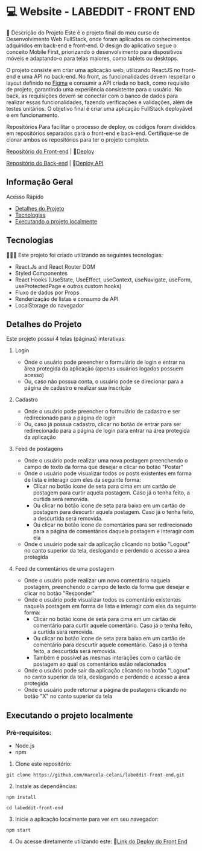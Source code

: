 # 💻 Website - LABEDDIT - FRONT END

📝 Descrição do Projeto
Este é o projeto final do meu curso de Desenvolvimento Web FullStack, onde foram aplicados os conhecimentos adquiridos em back-end e front-end. O design do aplicativo segue o conceito Mobile First, priorizando o desenvolvimento para dispositivos móveis e adaptando-o para telas maiores, como tablets ou desktops.

O projeto consiste em criar uma aplicação web, utilizando ReactJS no front-end e uma API no back-end. No front, as funcionalidades devem respeitar o layout definido no [Figma](https://www.figma.com/file/Byakv89sjTqI6NG2NRAAKJ/Projeto-Integrador-Labeddit?node-id=0%3A1&t=haX9j5M0lHbjWnAr-0) e consumir a API criada no back, como requisito de projeto, garantindo uma experiência consistente para o usuário. No back, as requisições devem se conectar com o banco de dados para realizar essas funcionalidades, fazendo verificações e validações, além de testes unitários. O objetivo final é criar uma aplicação FullStack deployável e em funcionamento.

Repositórios
Para facilitar o processo de deploy, os códigos foram divididos em repositórios separados para o front-end e back-end. Certifique-se de clonar ambos os repositórios para ter o projeto completo.

[Repositório do Front-end](https://github.com/marcela-celani/labeddit-front-end)  | 🔗[Deploy](https://labeddit-front-gzrqi60sj-marcela-celani.vercel.app/login)

[Repositório do Back-end](https://github.com/marcela-celani/labeddit-back-end)  | 🔗[Deploy API](https://documenter.getpostman.com/view/28315168/2s9YsT4nbL)

## Informação Geral

Acesso Rápido
* [Detalhes do Projeto](#detalhes-do-projeto)
* [Tecnologias](#tecnologias)
* [Executando o projeto localmente](#executando-o-projeto-localmente)

## Tecnologias
👩🏻‍💻 Este projeto foi criado utilizando as seguintes tecnologias:

* React.Js and React Router DOM
* Styled Componentes
* React Hooks (UseState, UseEffect, useContext, useNavigate, useForm, useProtectedPage e outros custom hooks)
* Fluxo de dados por Props
* Renderização de listas e consumo de API
* LocalStorage do navegador

## Detalhes do Projeto

Este projeto possui 4 telas (páginas) interativas:

1. Login
    - Onde o usuário pode preencher o formulário de login e entrar na área protegida da aplicação (apenas usuários logados possuem acesso)
    - Ou, caso não possua conta, o usuário pode se direcionar para a página de cadastro e realizar sua inscrição

2. Cadastro
    - Onde o usuário pode preencher o formulário de cadastro e ser redirecionado para a página de login 
    - Ou, caso já possua cadastro, clicar no botão de entrar para ser redirecionado para a página de login para entrar na área protegida da aplicação

3. Feed de postagens
    - Onde o usuário pode realizar uma nova postagem preenchendo o campo de texto da forma que desejar e clicar no botão "Postar"
    - Onde o usuário pode visualizar todos os posts existentes em forma de lista e interagir com eles da seguinte forma:
        - Clicar no botão ícone de seta para cima em um cartão de postagem para curtir aquela postagem. Caso já o tenha feito, a curtida será removida.
        - Ou clicar no botão ícone de seta para baixo em um cartão de postagem para descurtir aquela postagem. Caso já o tenha feito, a descurtida será removida.
        - Ou clicar no botão ícone de comentários para ser redirecionado para a página de comentários daquela postagem e interagir com ela
    - Onde o usuário pode sair da aplicação clicando no botão "Logout" no canto superior da tela, deslogando e perdendo o acesso a área protegida
          
4. Feed de comentários de uma postagem
    - Onde o usuário pode realizar um novo comentário naquela postagem, preenchendo o campo de texto da forma que desejar e clicar no botão "Responder"
    - Onde o usuário pode visualizar todos os comentário existentes naquela postagem em forma de lista e interagir com eles da seguinte forma:
        - Clicar no botão ícone de seta para cima em um cartão de comentário para curtir aquele comentário. Caso já o tenha feito, a curtida será removida.
        - Ou clicar no botão ícone de seta para baixo em um cartão de comentário para descurtir aquele comentário. Caso já o tenha feito, a descurtida será removida.
        - Também é possivel as mesmas interações com o cartão de postagem ao qual os comentários estão relacionados
     - Onde o usuário pode sair da aplicação clicando no botão "Logout" no canto superior da tela, deslogando e perdendo o acesso a área protegida
     - Onde o usuário pode retornar a página de postagens clicando no botão "X" no canto superior da tela
      

## Executando o projeto localmente
### Prè-requisitos:

- Node.js
- npm

1. Clone este repositório:
```
git clone https://github.com/marcela-celani/labeddit-front-end.git
```
2. Instale as dependências:
```
npm install
```
```
cd labeddit-front-end
```
3. Inicie a aplicação localmente para ver em seu navegador:
```
npm start
```
4. Ou acesse diretamente utilizando este: 🔗[Link do Deploy do Front End](https://labeddit-front-gzrqi60sj-marcela-celani.vercel.app/login)
